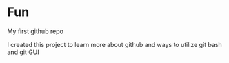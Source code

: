 # Fun
My first github repo

I created this project to learn more about github and ways to utilize git bash and git GUI
